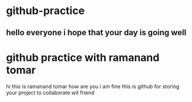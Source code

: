 # github-practice
## hello everyone i hope that your day is going well
# github practice with ramanand tomar
hi this is ramanand tomar 
how are you 
i am fine 
this is github
for storing your project
to collaborate wit friend
